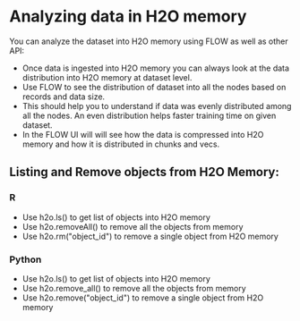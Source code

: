 # Analyzing data in H2O memory #


You can analyze the dataset into H2O memory using FLOW as well as other API:
 - Once data is ingested into H2O memory you can always look at the data distribution into H2O memory at dataset level. 
 - Use FLOW to see the distribution of dataset into all the nodes based on records and data size.
 - This should help you to understand if data was evenly distributed among all the nodes. An even distribution helps faster training time on given dataset.
 - In the FLOW UI will will see how the data is compressed into H2O memory and how it is distributed in chunks and vecs.


## Listing and Remove objects from H2O Memory: ## 

### R ### 
 - Use h2o.ls() to get list of objects into H2O memory
 - Use h2o.removeAll() to remove all the objects from memory
 - Use h2o.rm("object_id") to remove a single object from H2O memory 
 
### Python ###
 - Use h2o.ls() to get list of objects into H2O memory
 - Use h2o.remove_all() to remove all the objects from memory
 - Use h2o.remove("object_id") to remove a single object from H2O memory 

